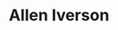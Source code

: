 ---
pid: ch298
title: Allen Iverson
location_transcription: West Phila
coordinates: "[-75.21386147592, 39.972173858771]"
zipcode: '19143'
gen_neighborhood: West Philadelphia
neighborhood: University City
outside_phl: 
age: '30'
age_range: 30-39
instagram: 
image_file_name: ch_298.jpg
proposal_transcription: |-
  Statue of Allen Iverson
  Clips of best play
topic: Person,Sports
topic_summary: 0, 0
type: Sculpture Statue
keywords_other: 
credit: Bash
image_labels: 
twitter: Bash_FaReal
facebook: 
permalink: "/monuments/ch298/"
layout: item-page
---